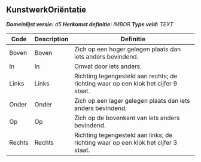 ﻿## KunstwerkOriëntatie

*__Domeinlijst versie:__ d5*
*__Herkomst definitie:__ IMBOR*
*__Type veld:__ TEXT*

|__Code__ |__Description__ |__Definitie__	|
|	---	|	---	|   ---	| 
| Boven | Boven | Zich op een hoger gelegen plaats dan iets anders bevindend. |
| In | In | Omvat door iets anders. |
| Links | Links | Richting tegengesteld aan rechts; de richting waar op een klok het cijfer 9 staat. |
| Onder | Onder | Zich op een lager gelegen plaats dan iets anders bevindend. |
| Op | Op | Zich op de bovenkant van iets anders bevindend. |
| Rechts | Rechts | Richting tegengesteld aan links; de richting waar op een klok het cijfer 3 staat. |
